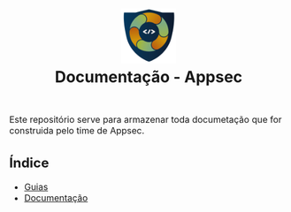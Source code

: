 <h1 align="center">
  <img src="Documentacao/resources/appsec.png" alt="Logo de Appsec" width="100">
  <br>
 Documentação - Appsec
</h1>
<br>
<p><font size="3">
Este repositório serve para armazenar toda documetação que for construida pelo time de Appsec.</p>

## Índice
 - [Guias](Guias/README.MD)
 - [Documentação](Documentacao/README.MD)

